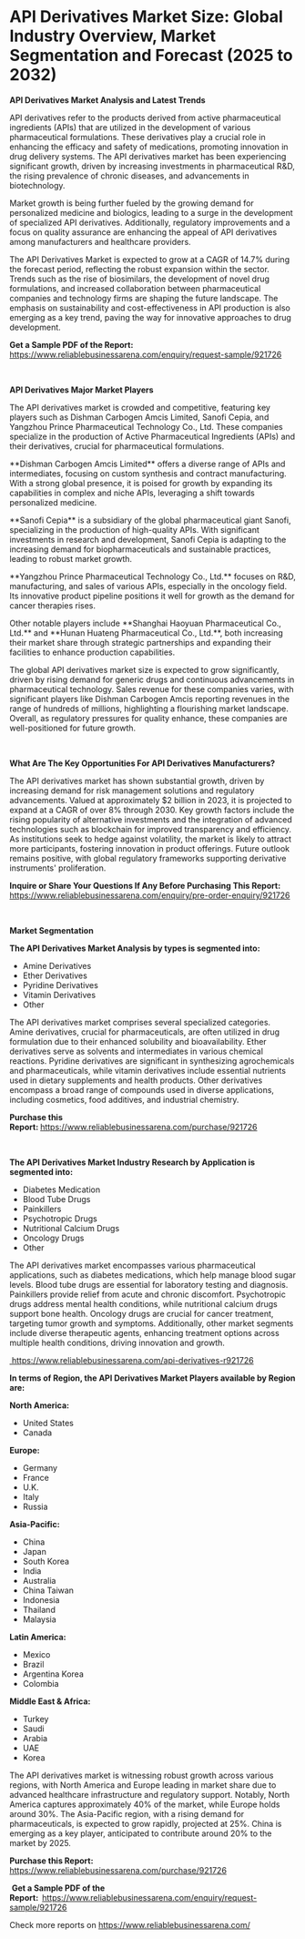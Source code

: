 <p><h1>API Derivatives Market Size: Global Industry Overview, Market Segmentation and Forecast (2025 to 2032)</h1></p><p><strong>API Derivatives Market Analysis and Latest Trends</strong></p>
<p><p>API derivatives refer to the products derived from active pharmaceutical ingredients (APIs) that are utilized in the development of various pharmaceutical formulations. These derivatives play a crucial role in enhancing the efficacy and safety of medications, promoting innovation in drug delivery systems. The API derivatives market has been experiencing significant growth, driven by increasing investments in pharmaceutical R&D, the rising prevalence of chronic diseases, and advancements in biotechnology.</p><p>Market growth is being further fueled by the growing demand for personalized medicine and biologics, leading to a surge in the development of specialized API derivatives. Additionally, regulatory improvements and a focus on quality assurance are enhancing the appeal of API derivatives among manufacturers and healthcare providers. </p><p>The API Derivatives Market is expected to grow at a CAGR of 14.7% during the forecast period, reflecting the robust expansion within the sector. Trends such as the rise of biosimilars, the development of novel drug formulations, and increased collaboration between pharmaceutical companies and technology firms are shaping the future landscape. The emphasis on sustainability and cost-effectiveness in API production is also emerging as a key trend, paving the way for innovative approaches to drug development.</p></p>
<p><strong>Get a Sample PDF of the Report:&nbsp;</strong> <a href="https://www.reliablebusinessarena.com/enquiry/request-sample/921726?utm_campaign=2647&utm_medium=2&utm_source=Github&utm_content=ia&utm_term=02042025&utm_id=api-derivatives">https://www.reliablebusinessarena.com/enquiry/request-sample/921726</a></p>
<p>&nbsp;</p>
<p><strong>API Derivatives Major Market Players</strong></p>
<p><p>The API derivatives market is crowded and competitive, featuring key players such as Dishman Carbogen Amcis Limited, Sanofi Cepia, and Yangzhou Prince Pharmaceutical Technology Co., Ltd. These companies specialize in the production of Active Pharmaceutical Ingredients (APIs) and their derivatives, crucial for pharmaceutical formulations.</p><p>**Dishman Carbogen Amcis Limited** offers a diverse range of APIs and intermediates, focusing on custom synthesis and contract manufacturing. With a strong global presence, it is poised for growth by expanding its capabilities in complex and niche APIs, leveraging a shift towards personalized medicine.</p><p>**Sanofi Cepia** is a subsidiary of the global pharmaceutical giant Sanofi, specializing in the production of high-quality APIs. With significant investments in research and development, Sanofi Cepia is adapting to the increasing demand for biopharmaceuticals and sustainable practices, leading to robust market growth.</p><p>**Yangzhou Prince Pharmaceutical Technology Co., Ltd.** focuses on R&D, manufacturing, and sales of various APIs, especially in the oncology field. Its innovative product pipeline positions it well for growth as the demand for cancer therapies rises.</p><p>Other notable players include **Shanghai Haoyuan Pharmaceutical Co., Ltd.** and **Hunan Huateng Pharmaceutical Co., Ltd.**, both increasing their market share through strategic partnerships and expanding their facilities to enhance production capabilities.</p><p>The global API derivatives market size is expected to grow significantly, driven by rising demand for generic drugs and continuous advancements in pharmaceutical technology. Sales revenue for these companies varies, with significant players like Dishman Carbogen Amcis reporting revenues in the range of hundreds of millions, highlighting a flourishing market landscape. Overall, as regulatory pressures for quality enhance, these companies are well-positioned for future growth.</p></p>
<p>&nbsp;</p>
<p><strong>What Are The Key Opportunities For API Derivatives Manufacturers?</strong></p>
<p><p>The API derivatives market has shown substantial growth, driven by increasing demand for risk management solutions and regulatory advancements. Valued at approximately $2 billion in 2023, it is projected to expand at a CAGR of over 8% through 2030. Key growth factors include the rising popularity of alternative investments and the integration of advanced technologies such as blockchain for improved transparency and efficiency. As institutions seek to hedge against volatility, the market is likely to attract more participants, fostering innovation in product offerings. Future outlook remains positive, with global regulatory frameworks supporting derivative instruments' proliferation.</p></p>
<p><strong>Inquire or Share Your Questions If Any Before Purchasing This Report:</strong> <a href="https://www.reliablebusinessarena.com/enquiry/pre-order-enquiry/921726?utm_campaign=2647&utm_medium=2&utm_source=Github&utm_content=ia&utm_term=02042025&utm_id=api-derivatives">https://www.reliablebusinessarena.com/enquiry/pre-order-enquiry/921726</a></p>
<p>&nbsp;</p>
<p><strong>Market Segmentation</strong></p>
<p><strong>The API Derivatives Market Analysis by types is segmented into:</strong></p>
<p><ul><li>Amine Derivatives</li><li>Ether Derivatives</li><li>Pyridine Derivatives</li><li>Vitamin Derivatives</li><li>Other</li></ul></p>
<p><p>The API derivatives market comprises several specialized categories. Amine derivatives, crucial for pharmaceuticals, are often utilized in drug formulation due to their enhanced solubility and bioavailability. Ether derivatives serve as solvents and intermediates in various chemical reactions. Pyridine derivatives are significant in synthesizing agrochemicals and pharmaceuticals, while vitamin derivatives include essential nutrients used in dietary supplements and health products. Other derivatives encompass a broad range of compounds used in diverse applications, including cosmetics, food additives, and industrial chemistry.</p></p>
<p><strong>Purchase this Report:&nbsp;</strong><a href="https://www.reliablebusinessarena.com/purchase/921726?utm_campaign=2647&utm_medium=2&utm_source=Github&utm_content=ia&utm_term=02042025&utm_id=api-derivatives">https://www.reliablebusinessarena.com/purchase/921726</a></p>
<p>&nbsp;</p>
<p><strong>The API Derivatives Market Industry Research by Application is segmented into:</strong></p>
<p><ul><li>Diabetes Medication</li><li>Blood Tube Drugs</li><li>Painkillers</li><li>Psychotropic Drugs</li><li>Nutritional Calcium Drugs</li><li>Oncology Drugs</li><li>Other</li></ul></p>
<p><p>The API derivatives market encompasses various pharmaceutical applications, such as diabetes medications, which help manage blood sugar levels. Blood tube drugs are essential for laboratory testing and diagnosis. Painkillers provide relief from acute and chronic discomfort. Psychotropic drugs address mental health conditions, while nutritional calcium drugs support bone health. Oncology drugs are crucial for cancer treatment, targeting tumor growth and symptoms. Additionally, other market segments include diverse therapeutic agents, enhancing treatment options across multiple health conditions, driving innovation and growth.</p></p>
<p><a href="https://www.reliablebusinessarena.com/api-derivatives-r921726?utm_campaign=2647&utm_medium=2&utm_source=Github&utm_content=ia&utm_term=02042025&utm_id=api-derivatives">&nbsp;https://www.reliablebusinessarena.com/api-derivatives-r921726</a></p>
<p><strong>In terms of Region, the API Derivatives Market Players available by Region are:</strong></p>
<p>
    <p> <strong> North America: </strong>
        <ul>
            <li>United States</li>
            <li>Canada</li>
        </ul>
        </p> 
    <p> <strong> Europe: </strong>
        <ul>
            <li>Germany</li>
            <li>France</li>
            <li>U.K.</li>
            <li>Italy</li>
            <li>Russia</li>
        </ul>
        </p> 
    <p> <strong> Asia-Pacific: </strong>
        <ul>
            <li>China</li>
            <li>Japan</li>
            <li>South Korea</li>
            <li>India</li>
            <li>Australia</li>
            <li>China Taiwan</li>
            <li>Indonesia</li>
            <li>Thailand</li>
            <li>Malaysia</li>
        </ul>
        </p> 
    <p> <strong> Latin America: </strong>
        <ul>
            <li>Mexico</li>
            <li>Brazil</li>
            <li>Argentina Korea</li>
            <li>Colombia</li>
        </ul>
        </p> 
    <p> <strong> Middle East & Africa: </strong>
        <ul>
            <li>Turkey</li>
            <li>Saudi</li>
            <li>Arabia</li>
            <li>UAE</li>
            <li>Korea</li>
        </ul>
    </p>
    </p>
<p><p>The API derivatives market is witnessing robust growth across various regions, with North America and Europe leading in market share due to advanced healthcare infrastructure and regulatory support. Notably, North America captures approximately 40% of the market, while Europe holds around 30%. The Asia-Pacific region, with a rising demand for pharmaceuticals, is expected to grow rapidly, projected at 25%. China is emerging as a key player, anticipated to contribute around 20% to the market by 2025.</p></p>
<p><strong>Purchase this Report: </strong><a href="https://www.reliablebusinessarena.com/purchase/921726?utm_campaign=2647&utm_medium=2&utm_source=Github&utm_content=ia&utm_term=02042025&utm_id=api-derivatives">https://www.reliablebusinessarena.com/purchase/921726</a></p>
<p>&nbsp;<strong>Get a Sample PDF of the Report:&nbsp;&nbsp;</strong><a href="https://www.reliablebusinessarena.com/enquiry/request-sample/921726?utm_campaign=2647&utm_medium=2&utm_source=Github&utm_content=ia&utm_term=02042025&utm_id=api-derivatives">https://www.reliablebusinessarena.com/enquiry/request-sample/921726</a></p>
<p><strong></strong></p>
<p>Check more reports on <a href="https://www.reliablebusinessarena.com/?utm_campaign=2647&utm_medium=2&utm_source=Github&utm_content=ia&utm_term=02042025&utm_id=api-derivatives">https://www.reliablebusinessarena.com/</a></p>
